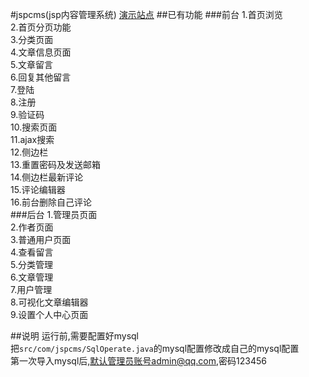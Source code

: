 #jspcms(jsp内容管理系统)
[演示站点](http://tx.pupued.com:8080/) 
##已有功能
###前台
1.首页浏览    
2.首页分页功能    
3.分类页面    
4.文章信息页面    
5.文章留言        
6.回复其他留言    
7.登陆    
8.注册    
9.验证码    
10.搜索页面    
11.ajax搜索   
12.侧边栏    
13.重置密码及发送邮箱    
14.侧边栏最新评论    
15.评论编辑器    
16.前台删除自己评论   
###后台
1.管理员页面    
2.作者页面    
3.普通用户页面    
4.查看留言    
5.分类管理   
6.文章管理    
7.用户管理   
8.可视化文章编辑器    
9.设置个人中心页面
       
##说明
运行前,需要配置好mysql      
把`src/com/jspcms/SqlOperate.java`的mysql配置修改成自己的mysql配置     
第一次导入mysql后,默认管理员账号admin@qq.com,密码123456    
 
